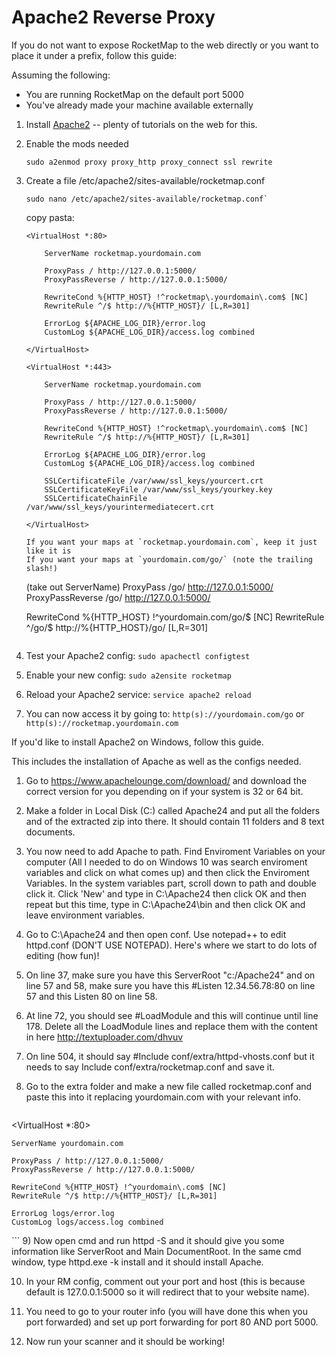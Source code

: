 # Apache2 Reverse Proxy

If you do not want to expose RocketMap to the web directly or you want to place it under a prefix, follow this guide:

Assuming the following:

 * You are running RocketMap on the default port 5000
 * You've already made your machine available externally

1. Install [Apache2](https://httpd.apache.org/docs/current/install.html) -- plenty of tutorials on the web for this.
2. Enable the mods needed
   ```
   sudo a2enmod proxy proxy_http proxy_connect ssl rewrite
   ```
3. Create a file /etc/apache2/sites-available/rocketmap.conf
   ```
   sudo nano /etc/apache2/sites-available/rocketmap.conf`
   ```
   copy pasta:
   ```
   <VirtualHost *:80>

       ServerName rocketmap.yourdomain.com

       ProxyPass / http://127.0.0.1:5000/
       ProxyPassReverse / http://127.0.0.1:5000/

       RewriteCond %{HTTP_HOST} !^rocketmap\.yourdomain\.com$ [NC]
       RewriteRule ^/$ http://%{HTTP_HOST}/ [L,R=301]

       ErrorLog ${APACHE_LOG_DIR}/error.log
       CustomLog ${APACHE_LOG_DIR}/access.log combined

   </VirtualHost>

   <VirtualHost *:443>

       ServerName rocketmap.yourdomain.com

       ProxyPass / http://127.0.0.1:5000/
       ProxyPassReverse / http://127.0.0.1:5000/

       RewriteCond %{HTTP_HOST} !^rocketmap\.yourdomain\.com$ [NC]
       RewriteRule ^/$ http://%{HTTP_HOST}/ [L,R=301]

       ErrorLog ${APACHE_LOG_DIR}/error.log
       CustomLog ${APACHE_LOG_DIR}/access.log combined

       SSLCertificateFile /var/www/ssl_keys/yourcert.crt
       SSLCertificateKeyFile /var/www/ssl_keys/yourkey.key
       SSLCertificateChainFile /var/www/ssl_keys/yourintermediatecert.crt

   </VirtualHost>
   
   If you want your maps at `rocketmap.yourdomain.com`, keep it just like it is
   If you want your maps at `yourdomain.com/go/` (note the trailing slash!)
   ```
   (take out ServerName)
   ProxyPass /go/ http://127.0.0.1:5000/
   ProxyPassReverse /go/ http://127.0.0.1:5000/

   RewriteCond %{HTTP_HOST} !^yourdomain\.com/go/$ [NC]
   RewriteRule ^/go/$ http://%{HTTP_HOST}/go/ [L,R=301]
   ```
4. Test your Apache2 config: `sudo apachectl configtest`
5. Enable your new config: `sudo a2ensite rocketmap`
6. Reload your Apache2 service: `service apache2 reload`
7. You can now access it by going to: `http(s)://yourdomain.com/go` or `http(s)://rocketmap.yourdomain.com`

If you'd like to install Apache2 on Windows, follow this guide.

This includes the installation of Apache as well as the configs needed. 

1) Go to https://www.apachelounge.com/download/ and download the correct version for you depending on if your system is 32 or 64 bit.

2) Make a folder in Local Disk (C:) called Apache24 and put all the folders and of the extracted zip into there. It should contain 11 folders and 8 text documents.

3) You now need to add Apache to path. Find Enviroment Variables on your computer (All I needed to do  on Windows 10 was search enviroment variables and click on what comes up) and then click the Enviroment Variables. In the system variables part, scroll down to path and double click it. Click 'New' and type in C:\Apache24 then click OK and then repeat but this time, type in C:\Apache24\bin and then click OK and leave environment variables.

4) Go to C:\Apache24 and then open conf. Use notepad++ to edit httpd.conf (DON'T USE NOTEPAD). Here's where we start to do lots of editing (how fun)!

5) On line 37, make sure you have this ServerRoot "c:/Apache24" and on line 57 and 58, make sure you have this #Listen 12.34.56.78:80 on line 57 and this Listen 80 on line 58.

6) At line 72, you should see #LoadModule and this will continue until line 178. Delete all the LoadModule lines and replace them with the content in here http://textuploader.com/dhvuv

7) On line 504, it should say #Include conf/extra/httpd-vhosts.conf but it needs to say Include conf/extra/rocketmap.conf and save it.

8) Go to the extra folder and make a new file called rocketmap.conf and paste this into it replacing yourdomain.com with your relevant info.
   ```
<VirtualHost *:80>

    ServerName yourdomain.com

    ProxyPass / http://127.0.0.1:5000/
    ProxyPassReverse / http://127.0.0.1:5000/
    
    RewriteCond %{HTTP_HOST} !^yourdomain\.com$ [NC]
    RewriteRule ^/$ http://%{HTTP_HOST}/ [L,R=301]

    ErrorLog logs/error.log
    CustomLog logs/access.log combined

</VirtualHost>
   ```
9) Now open cmd and run httpd -S and it should give you some information like ServerRoot and Main DocumentRoot. In the same cmd window, type httpd.exe -k install and it should install Apache.

10) In your RM config, comment out your port and host (this is because default is 127.0.0.1:5000 so it will redirect that to your website name).

11) You need to go to your router info (you will have done this when you port forwarded) and set up port forwarding for port 80 AND port 5000. 

12) Now run your scanner and it should be working!
